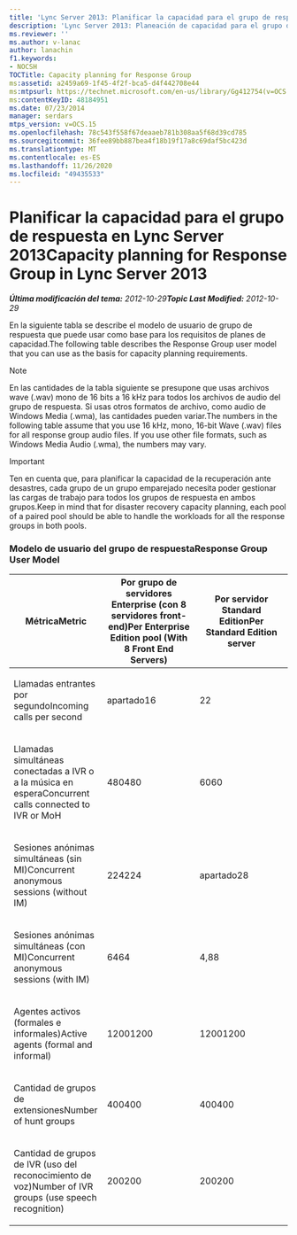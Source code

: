 ```yaml
---
title: 'Lync Server 2013: Planificar la capacidad para el grupo de respuesta'
description: 'Lync Server 2013: Planeación de capacidad para el grupo de respuesta.'
ms.reviewer: ''
ms.author: v-lanac
author: lanachin
f1.keywords:
- NOCSH
TOCTitle: Capacity planning for Response Group
ms:assetid: a2459a69-1f45-4f2f-bca5-d4f442708e44
ms:mtpsurl: https://technet.microsoft.com/en-us/library/Gg412754(v=OCS.15)
ms:contentKeyID: 48184951
ms.date: 07/23/2014
manager: serdars
mtps_version: v=OCS.15
ms.openlocfilehash: 78c543f558f67deaaeb781b308aa5f68d39cd785
ms.sourcegitcommit: 36fee89bb887bea4f18b19f17a8c69daf5bc423d
ms.translationtype: MT
ms.contentlocale: es-ES
ms.lasthandoff: 11/26/2020
ms.locfileid: "49435533"
---
```

# <a name="capacity-planning-for-response-group-in-lync-server-2013"></a><span data-ttu-id="c433b-103">Planificar la capacidad para el grupo de respuesta en Lync Server 2013</span><span class="sxs-lookup"><span data-stu-id="c433b-103">Capacity planning for Response Group in Lync Server 2013</span></span>

<div data-xmlns="http://www.w3.org/1999/xhtml">

<div class="topic" data-xmlns="http://www.w3.org/1999/xhtml" data-msxsl="urn:schemas-microsoft-com:xslt" data-cs="https://msdn.microsoft.com/">

<div data-asp="https://msdn2.microsoft.com/asp">



</div>

<div id="mainSection">

<div id="mainBody"><span data-ttu-id="c433b-104">

<span> </span></span><span class="sxs-lookup"><span data-stu-id="c433b-104">

<span> </span></span></span>

<span data-ttu-id="c433b-105">_**Última modificación del tema:** 2012-10-29_</span><span class="sxs-lookup"><span data-stu-id="c433b-105">_**Topic Last Modified:** 2012-10-29_</span></span>

<div id="sectionSection0" class="section">

<span data-ttu-id="c433b-106">En la siguiente tabla se describe el modelo de usuario de grupo de respuesta que puede usar como base para los requisitos de planes de capacidad.</span><span class="sxs-lookup"><span data-stu-id="c433b-106">The following table describes the Response Group user model that you can use as the basis for capacity planning requirements.</span></span>

<div>


> [!NOTE]  
> <span data-ttu-id="c433b-p101">En las cantidades de la tabla siguiente se presupone que usas archivos wave (.wav) mono de 16 bits a 16 kHz para todos los archivos de audio del grupo de respuesta. Si usas otros formatos de archivo, como audio de Windows Media (.wma), las cantidades pueden variar.</span><span class="sxs-lookup"><span data-stu-id="c433b-p101">The numbers in the following table assume that you use 16 kHz, mono, 16-bit Wave (.wav) files for all response group audio files. If you use other file formats, such as Windows Media Audio (.wma), the numbers may vary.</span></span>



</div>

<div>


> [!IMPORTANT]  
> <span data-ttu-id="c433b-109">Ten en cuenta que, para planificar la capacidad de la recuperación ante desastres, cada grupo de un grupo emparejado necesita poder gestionar las cargas de trabajo para todos los grupos de respuesta en ambos grupos.</span><span class="sxs-lookup"><span data-stu-id="c433b-109">Keep in mind that for disaster recovery capacity planning, each pool of a paired pool should be able to handle the workloads for all the response groups in both pools.</span></span>



</div>

### <a name="response-group-user-model"></a><span data-ttu-id="c433b-110">Modelo de usuario del grupo de respuesta</span><span class="sxs-lookup"><span data-stu-id="c433b-110">Response Group User Model</span></span>

<table>
<colgroup>
<col style="width: 33%" />
<col style="width: 33%" />
<col style="width: 33%" />
</colgroup>
<thead>
<tr class="header">
<th><span data-ttu-id="c433b-111">Métrica</span><span class="sxs-lookup"><span data-stu-id="c433b-111">Metric</span></span></th>
<th><span data-ttu-id="c433b-112">Por grupo de servidores Enterprise (con 8 servidores front-end)</span><span class="sxs-lookup"><span data-stu-id="c433b-112">Per Enterprise Edition pool (With 8 Front End Servers)</span></span></th>
<th><span data-ttu-id="c433b-113">Por servidor Standard Edition</span><span class="sxs-lookup"><span data-stu-id="c433b-113">Per Standard Edition server</span></span></th>
</tr>
</thead>
<tbody>
<tr class="odd">
<td><p><span data-ttu-id="c433b-114">Llamadas entrantes por segundo</span><span class="sxs-lookup"><span data-stu-id="c433b-114">Incoming calls per second</span></span></p></td>
<td><p><span data-ttu-id="c433b-115">apartado</span><span class="sxs-lookup"><span data-stu-id="c433b-115">16</span></span></p></td>
<td><p><span data-ttu-id="c433b-116">2</span><span class="sxs-lookup"><span data-stu-id="c433b-116">2</span></span></p></td>
</tr>
<tr class="even">
<td><p><span data-ttu-id="c433b-117">Llamadas simultáneas conectadas a IVR o a la música en espera</span><span class="sxs-lookup"><span data-stu-id="c433b-117">Concurrent calls connected to IVR or MoH</span></span></p></td>
<td><p><span data-ttu-id="c433b-118">480</span><span class="sxs-lookup"><span data-stu-id="c433b-118">480</span></span></p></td>
<td><p><span data-ttu-id="c433b-119">60</span><span class="sxs-lookup"><span data-stu-id="c433b-119">60</span></span></p></td>
</tr>
<tr class="odd">
<td><p><span data-ttu-id="c433b-120">Sesiones anónimas simultáneas (sin MI)</span><span class="sxs-lookup"><span data-stu-id="c433b-120">Concurrent anonymous sessions (without IM)</span></span></p></td>
<td><p><span data-ttu-id="c433b-121">224</span><span class="sxs-lookup"><span data-stu-id="c433b-121">224</span></span></p></td>
<td><p><span data-ttu-id="c433b-122">apartado</span><span class="sxs-lookup"><span data-stu-id="c433b-122">28</span></span></p></td>
</tr>
<tr class="even">
<td><p><span data-ttu-id="c433b-123">Sesiones anónimas simultáneas (con MI)</span><span class="sxs-lookup"><span data-stu-id="c433b-123">Concurrent anonymous sessions (with IM)</span></span></p></td>
<td><p><span data-ttu-id="c433b-124">64</span><span class="sxs-lookup"><span data-stu-id="c433b-124">64</span></span></p></td>
<td><p><span data-ttu-id="c433b-125">4,8</span><span class="sxs-lookup"><span data-stu-id="c433b-125">8</span></span></p></td>
</tr>
<tr class="odd">
<td><p><span data-ttu-id="c433b-126">Agentes activos (formales e informales)</span><span class="sxs-lookup"><span data-stu-id="c433b-126">Active agents (formal and informal)</span></span></p></td>
<td><p><span data-ttu-id="c433b-127">1200</span><span class="sxs-lookup"><span data-stu-id="c433b-127">1200</span></span></p></td>
<td><p><span data-ttu-id="c433b-128">1200</span><span class="sxs-lookup"><span data-stu-id="c433b-128">1200</span></span></p></td>
</tr>
<tr class="even">
<td><p><span data-ttu-id="c433b-129">Cantidad de grupos de extensiones</span><span class="sxs-lookup"><span data-stu-id="c433b-129">Number of hunt groups</span></span></p></td>
<td><p><span data-ttu-id="c433b-130">400</span><span class="sxs-lookup"><span data-stu-id="c433b-130">400</span></span></p></td>
<td><p><span data-ttu-id="c433b-131">400</span><span class="sxs-lookup"><span data-stu-id="c433b-131">400</span></span></p></td>
</tr>
<tr class="odd">
<td><p><span data-ttu-id="c433b-132">Cantidad de grupos de IVR (uso del reconocimiento de voz)</span><span class="sxs-lookup"><span data-stu-id="c433b-132">Number of IVR groups (use speech recognition)</span></span></p></td>
<td><p><span data-ttu-id="c433b-133">200</span><span class="sxs-lookup"><span data-stu-id="c433b-133">200</span></span></p></td>
<td><p><span data-ttu-id="c433b-134">200</span><span class="sxs-lookup"><span data-stu-id="c433b-134">200</span></span></p></td>
</tr>
</tbody>
</table><span data-ttu-id="c433b-135">


</div>

</div>

<span> </span>

</div>

</div>

</span><span class="sxs-lookup"><span data-stu-id="c433b-135">


</div>

</div>

<span> </span>

</div>

</div>

</span></span></div>

